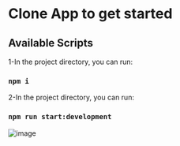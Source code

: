 # Clone App to get started

## Available Scripts

1-In the project directory, you can run:

### `npm i`

2-In the project directory, you can run:

### `npm run start:development`

![image](https://user-images.githubusercontent.com/113326520/208095503-90a28a62-2e95-4e4e-bc54-6ae5e9d2bc54.png)
